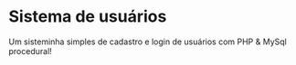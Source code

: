 # Sistema de usuários
Um sisteminha simples de cadastro e login de usuários com PHP & MySql procedural!
